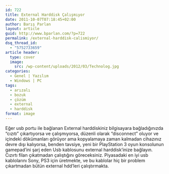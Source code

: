 ```yaml
---
id: 722
title: External Harddisk Çalışmıyor
date: 2011-10-07T07:18:45+02:00
author: Barış Parlan
layout: article
guid: http://www.bparlan.com/?p=722
permalink: /external-harddisk-calismiyor/
dsq_thread_id:
  - "5752733659"
article header:
  type: cover
  image:
    src: /wp-content/uploads/2012/03/Technolog.jpg
categories:
  - Genel | Yazılım
  - Windows | PC
tags:
  - arızalı
  - bozuk
  - çözüm
  - external
  - harddisk
format: image
---
```


Eğer usb portu ile bağlanan External harddiskiniz bilgisayara bağladığınızda &#8220;cızıtı&#8221; çıkartıyorsa ve çalışmıyorsa, düzenli olarak &#8220;disconnect&#8221; oluyor ve içindeki dökümanları görüyor ama kopyalamaya zaman kalmadan cihazınız devre dışı kalıyorsa, benden tavsiye, yeni bir PlayStation 3 oyun konsolunun gamepad&#8217;ini şarj eden Usb kablosunu external harddisk&#8217;inize bağlayın. Cızırtı filan çıkatmadan çalıştığını göreceksiniz. Piyasadaki en iyi usb kablolarını Sony, PS3 için üretmekte, ve bu kablolar hiç bir problem çıkartmadan bütün external hdd&#8217;leri çalıştırmakta.

